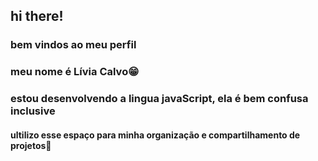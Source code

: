 ## hi there! 
### bem vindos ao meu perfil
### meu nome é Lívia Calvo😁
### estou desenvolvendo a lingua javaScript, ela é bem confusa inclusive
#### ultilizo esse espaço para minha organização e compartilhamento de projetos🥳
